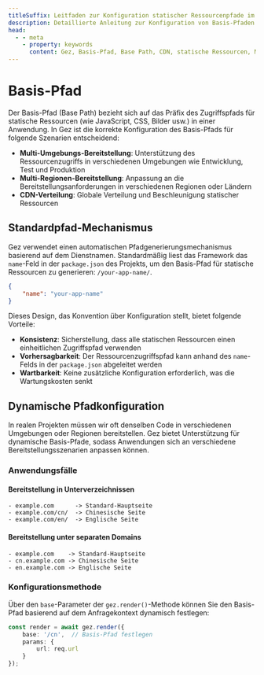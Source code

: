 ```yaml
---
titleSuffix: Leitfaden zur Konfiguration statischer Ressourcenpfade im Gez-Framework
description: Detaillierte Anleitung zur Konfiguration von Basis-Pfaden im Gez-Framework, einschließlich Multi-Umgebungs-Bereitstellung, CDN-Verteilung und Ressourcenzugriffspfade, um Entwicklern bei der flexiblen Verwaltung statischer Ressourcen zu helfen.
head:
  - - meta
    - property: keywords
      content: Gez, Basis-Pfad, Base Path, CDN, statische Ressourcen, Multi-Umgebungs-Bereitstellung, Ressourcenverwaltung
---
```


# Basis-Pfad

Der Basis-Pfad (Base Path) bezieht sich auf das Präfix des Zugriffspfads für statische Ressourcen (wie JavaScript, CSS, Bilder usw.) in einer Anwendung. In Gez ist die korrekte Konfiguration des Basis-Pfads für folgende Szenarien entscheidend:

- **Multi-Umgebungs-Bereitstellung**: Unterstützung des Ressourcenzugriffs in verschiedenen Umgebungen wie Entwicklung, Test und Produktion
- **Multi-Regionen-Bereitstellung**: Anpassung an die Bereitstellungsanforderungen in verschiedenen Regionen oder Ländern
- **CDN-Verteilung**: Globale Verteilung und Beschleunigung statischer Ressourcen

## Standardpfad-Mechanismus

Gez verwendet einen automatischen Pfadgenerierungsmechanismus basierend auf dem Dienstnamen. Standardmäßig liest das Framework das `name`-Feld in der `package.json` des Projekts, um den Basis-Pfad für statische Ressourcen zu generieren: `/your-app-name/`.

```json title="package.json"
{
    "name": "your-app-name"
}
```

Dieses Design, das Konvention über Konfiguration stellt, bietet folgende Vorteile:

- **Konsistenz**: Sicherstellung, dass alle statischen Ressourcen einen einheitlichen Zugriffspfad verwenden
- **Vorhersagbarkeit**: Der Ressourcenzugriffspfad kann anhand des `name`-Felds in der `package.json` abgeleitet werden
- **Wartbarkeit**: Keine zusätzliche Konfiguration erforderlich, was die Wartungskosten senkt

## Dynamische Pfadkonfiguration

In realen Projekten müssen wir oft denselben Code in verschiedenen Umgebungen oder Regionen bereitstellen. Gez bietet Unterstützung für dynamische Basis-Pfade, sodass Anwendungen sich an verschiedene Bereitstellungsszenarien anpassen können.

### Anwendungsfälle

#### Bereitstellung in Unterverzeichnissen
```
- example.com      -> Standard-Hauptseite
- example.com/cn/  -> Chinesische Seite
- example.com/en/  -> Englische Seite
```

#### Bereitstellung unter separaten Domains
```
- example.com    -> Standard-Hauptseite
- cn.example.com -> Chinesische Seite
- en.example.com -> Englische Seite
```

### Konfigurationsmethode

Über den `base`-Parameter der `gez.render()`-Methode können Sie den Basis-Pfad basierend auf dem Anfragekontext dynamisch festlegen:

```ts
const render = await gez.render({
    base: '/cn',  // Basis-Pfad festlegen
    params: {
        url: req.url
    }
});
```